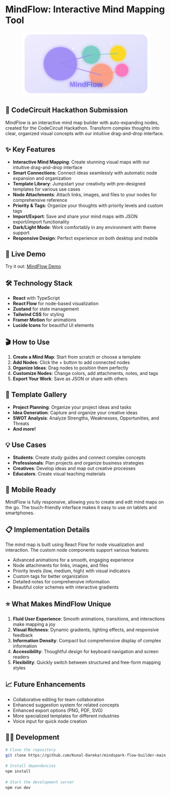 # MindFlow: Interactive Mind Mapping Tool

<div align="center">
  <img src="public/mindflow-logo.svg" alt="MindFlow Logo" width="400" />
</div>

## 🧠 CodeCircuit Hackathon Submission

MindFlow is an interactive mind map builder with auto-expanding nodes, created for the CodeCircuit Hackathon. Transform complex thoughts into clear, organized visual concepts with our intuitive drag-and-drop interface.

## ✨ Key Features

- **Interactive Mind Mapping**: Create stunning visual maps with our intuitive drag-and-drop interface
- **Smart Connections**: Connect ideas seamlessly with automatic node expansion and organization
- **Template Library**: Jumpstart your creativity with pre-designed templates for various use cases
- **Node Attachments**: Attach links, images, and files to your nodes for comprehensive reference
- **Priority & Tags**: Organize your thoughts with priority levels and custom tags
- **Import/Export**: Save and share your mind maps with JSON export/import functionality
- **Dark/Light Mode**: Work comfortably in any environment with theme support
- **Responsive Design**: Perfect experience on both desktop and mobile

## 🚀 Live Demo

Try it out: [MindFlow Demo](https://mindspark-flow-builder.vercel.app/](https://mindspark-flow-builder-main.vercel.app/))

## 🛠️ Technology Stack

- **React** with TypeScript
- **React Flow** for node-based visualization
- **Zustand** for state management
- **Tailwind CSS** for styling
- **Framer Motion** for animations
- **Lucide Icons** for beautiful UI elements

## 🎬 How to Use

1. **Create a Mind Map**: Start from scratch or choose a template
2. **Add Nodes**: Click the + button to add connected nodes
3. **Organize Ideas**: Drag nodes to position them perfectly
4. **Customize Nodes**: Change colors, add attachments, notes, and tags
5. **Export Your Work**: Save as JSON or share with others

## 🧩 Template Gallery

- **Project Planning**: Organize your project ideas and tasks
- **Idea Generation**: Capture and organize your creative ideas
- **SWOT Analysis**: Analyze Strengths, Weaknesses, Opportunities, and Threats
- **And more!**

## 💡 Use Cases

- **Students**: Create study guides and connect complex concepts
- **Professionals**: Plan projects and organize business strategies
- **Creatives**: Develop ideas and map out creative processes
- **Educators**: Create visual teaching materials

## 📱 Mobile Ready

MindFlow is fully responsive, allowing you to create and edit mind maps on the go. The touch-friendly interface makes it easy to use on tablets and smartphones.

## 📋 Implementation Details

The mind map is built using React Flow for node visualization and interaction. The custom node components support various features:

- Advanced animations for a smooth, engaging experience
- Node attachments for links, images, and files
- Priority levels (low, medium, high) with visual indicators
- Custom tags for better organization
- Detailed notes for comprehensive information
- Beautiful color schemes with interactive gradients

## ⭐ What Makes MindFlow Unique

1. **Fluid User Experience**: Smooth animations, transitions, and interactions make mapping a joy
2. **Visual Richness**: Dynamic gradients, lighting effects, and responsive feedback
3. **Information Density**: Compact but comprehensive display of complex information
4. **Accessibility**: Thoughtful design for keyboard navigation and screen readers
5. **Flexibility**: Quickly switch between structured and free-form mapping styles

## 📈 Future Enhancements

- Collaborative editing for team collaboration
- Enhanced suggestion system for related concepts
- Enhanced export options (PNG, PDF, SVG)
- More specialized templates for different industries
- Voice input for quick node creation

## 👨‍💻 Development

```bash
# Clone the repository
git clone https://github.com/Kunal-Darekar/mindspark-flow-builder-main

# Install dependencies
npm install

# Start the development server
npm run dev
```


